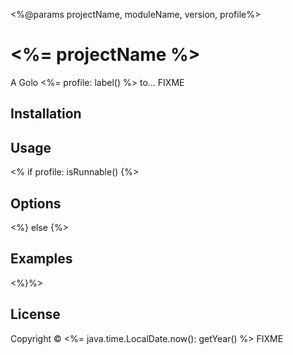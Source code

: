 <%@params projectName, moduleName, version, profile%>
# <%= projectName %>

A Golo <%= profile: label() %> to... FIXME

## Installation


## Usage

<% if profile: isRunnable() {%>
## Options
<%} else {%>
## Examples
<%}%>

## License

Copyright © <%= java.time.LocalDate.now(): getYear() %> FIXME
